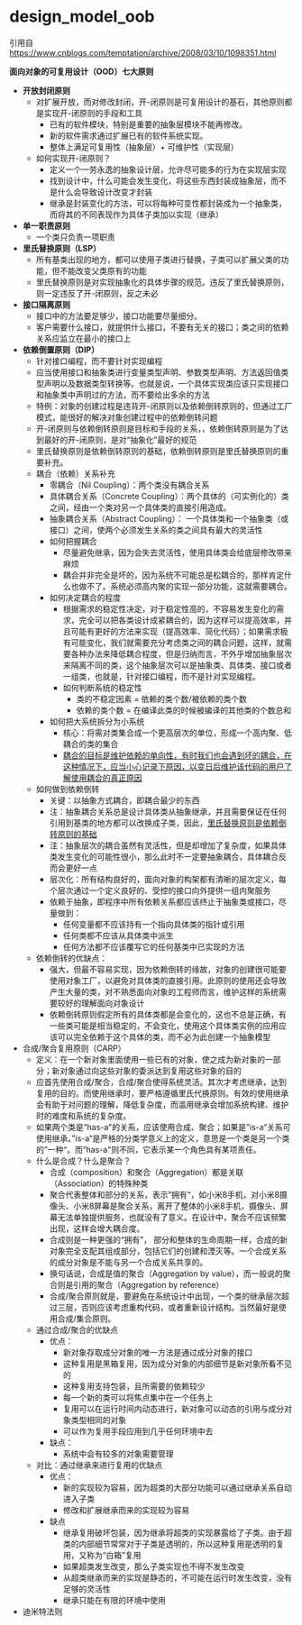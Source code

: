 # design_model_oob
引用自 https://www.cnblogs.com/temptation/archive/2008/03/10/1098351.html

**面向对象的可复用设计（OOD）七大原则**

* **开放封闭原则**
  * 对扩展开放，而对修改封闭，开-闭原则是可复用设计的基石，其他原则都是实现开-闭原则的手段和工具
    * 已有的软件模块，特别是重要的抽象层模块不能再修改。
    * 新的软件需求通过扩展已有的软件系统实现。
    * 整体上满足可复用性（抽象层）+ 可维护性（实现层）
  * 如何实现开-闭原则？
    * 定义一个一劳永逸的抽象设计层，允许尽可能多的行为在实现层实现
    * 找到设计中，什么可能会发生变化，将这些东西封装成抽象层，而不是什么会导致设计改变才封装
    * 继承是封装变化的方法，可以将每种可变性都封装成为一个抽象类，而将其的不同表现作为具体子类加以实现（继承）
* **单一职责原则**
  * 一个类只负责一项职责
* **里氏替换原则（LSP）**
  *  所有基类出现的地方，都可以使用子类进行替换，子类可以扩展父类的功能，但不能改变父类原有的功能
  * 里氏替换原则是对实现抽象化的具体步骤的规范。违反了里氏替换原则，则一定违反了开-闭原则，反之未必
* **接口隔离原则**
  * 接口中的方法要足够少，接口功能要尽量细分。
  * 客户需要什么接口，就提供什么接口，不要有无关的接口；类之间的依赖关系应监立在最小的接口上
* **依赖倒置原则（DIP）**
  * 针对接口编程，而不要针对实现编程
  * 应当使用接口和抽象类进行变量类型声明、参数类型声明、方法返回值类型声明以及数据类型转换等。也就是说，一个具体实现类应该只实现接口和抽象类中声明过的方法，而不要给出多余的方法
  * 特例：对象的创建过程是违背开-闭原则以及依赖倒转原则的，但通过工厂模式，能很好的解决对象创建过程中的依赖倒转问题
  * 开-闭原则与依赖倒转原则是目标和手段的关系，，依赖倒转原则是为了达到最好的开-闭原则，是对“抽象化”最好的规范
  * 里氏替换原则是依赖倒转原则的基础，依赖倒转原则是里氏替换原则的重要补充。
  * 耦合（依赖）关系补充
    * 零耦合（Nil Coupling）：两个类没有耦合关系
    * 具体耦合关系（Concrete Coupling）：两个具体的（可实例化的）类之间，经由一个类对另一个具体类的直接引用造成。
    * 抽象耦合关系（Abstract Coupling）： 一个具体类和一个抽象类（或接口）之间，使两个必须发生关系的类之间具有最大的灵活性
    * 如何把握耦合
      * 尽量避免继承，因为会失去灵活性，使用具体类会给底层修改带来麻烦
      * 耦合并非完全是坏的，因为系统不可能总是松耦合的，那样肯定什么也做不了。系统必须高内聚的实现一部分功能，这就需要耦合。
    * 如何决定耦合的程度
      * 根据需求的稳定性决定，对于稳定性高的，不容易发生变化的需求，完全可以把各类设计成紧耦合的，因为这样可以提高效率，并且可能有更好的方法来实现（提高效率、简化代码）；如果需求极有可能变化，我们就需要充分考虑类之间的耦合问题，这样，就需要各种办法来降低耦合程度，但是归纳而言，不外乎增加抽象层次来隔离不同的类，这个抽象层次可以是抽象类、具体类、接口或者一组类，也就是，针对接口编程，而不是针对实现编程。
      * 如何判断系统的稳定性
        * 类的不稳定因素 = 依赖的类个数/被依赖的类个数
        * 依赖的类个数 = 在编译此类的时候被编译的其他类的个数总和
    * 如何把大系统拆分为小系统
      * 核心：将需对类集合成一个更高层次的单位，形成一个高内聚、低耦合的类的集合
      * <u>耦合的目标是维护依赖的单向性，有时我们也会遇到坏的耦合，在这种情况下，应当小心记录下原因，以变日后维护该代码的用户了解使用耦合的真正原因</u>
  * 如何做到依赖倒转
    * 关键：以抽象方式耦合，即耦合最少的东西
    * 注：抽象耦合关系总是设计具体类从抽象继承，并且需要保证在任何引用到基类的地方都可以改换成子类，因此，<u>里氏替换原则是依赖倒转原则的基础</u>
    * 注：抽象层次的耦合虽然有灵活性，但是却增加了复杂度，如果具体类发生变化的可能性很小，那么此时不一定要抽象耦合，具体耦合反而会更好一点
    * 层次化：所有结构良好的，面向对象的构架都有清晰的层次定义，每个层次通过一个定义良好的、受控的接口向外提供一组内聚服务
    * 依赖于抽象，即程序中所有依赖关系都应该终止于抽象类或接口，尽量做到：
      * 任何变量都不应该持有一个指向具体类的指针或引用
      * 任何类都不应该从具体类中派生
      * 任何方法都不应该覆写它的任何基类中已实现的方法
  * 依赖倒转的优缺点：
    * 强大，但最不容易实现，因为依赖倒转的缘故，对象的创建很可能要使用对象工厂，以避免对具体类的直接引用。此原则的使用还会导致产生大量的类，对不熟悉面向对象的工程师而言，维护这样的系统需要较好的理解面向对象设计
    * 依赖倒转原则假定所有的具体类都是会变化的，这也不总是正确，有一些类可能是相当稳定的，不会变化，使用这个具体类实例的应用应该可以完全依赖于这个具体的类，而不必为此创建一个抽象模型
* 合成/聚合复用原则（CARP）
  * 定义：在一个新对象里面使用一些已有的对象，使之成为新对象的一部分；新对象通过向这些对象的委派达到复用这些对象的目的
  * 应首先使用合成/聚合，合成/聚合使得系统灵活。其次才考虑继承，达到复用的目的。而使用继承时，要严格遵循里氏代换原则。有效的使用继承会有助于对问题的理解，降低复杂度，而滥用继承会增加系统构建、维护时的难度和系统的复杂度。
  * 如果两个类是“has-a"的关系，应该使用合成、聚合；如果是”is-a“关系可使用继承。”is-a“是严格的分类学意义上的定义，意思是一个类是另一个类的”一种“。而”has-a"则不同，它表示某一个角色具有某项责任。
  * 什么是合成？什么是聚合？
    * 合成（composition）和聚合（Aggregation）都是关联（Association）的特殊种类
    * 聚合代表整体和部分的关系，表示”拥有“，如小米8手机，对小米8摄像头、小米8屏幕是聚合关系，离开了整体的小米8手机，摄像头、屏幕无法单独提供服务，也就没有了意义。在设计中，聚合不应该频繁出现，这样会增大耦合度。
    * 合成则是一种更强的“拥有”， 部分和整体的生命周期一样，合成的新对象完全支配其组成部分，包括它们的创建和湮灭等。一个合成关系的成分对象是不能与另一个合成关系共享的。
    * 换句话说，合成是值的聚合（Aggregation by value），而一般说的聚合则是引用的聚合（Aggregation by reference）
    * 合成/聚合原则就是，要避免在系统设计中出现，一个类的继承层次超过三层，否则应该考虑重构代码，或者重新设计结构。当然最好是使用合成/集合原则。
  * 通过合成/聚合的优缺点
    * 优点：
      * 新对象存取成分对象的唯一方法是通过成分对象的接口
      * 这种复用是黑箱复用，因为成分对象的内部细节是新对象所看不见的
      * 这种复用支持包装，且所需要的依赖较少
      * 每一个新的类可以将焦点集中在一个任务上
      * 复用可以在运行时间内动态进行，新对象可以动态的引用与成分对象类型相同的对象
      * 可以作为复用手段应用到几乎任何环境中去
    * 缺点：
      * 系统中会有较多的对象需要管理
  * 对比：通过继承来进行复用的优缺点
    * 优点：
      * 新的实现较为容易，因为超类的大部分功能可以通过继承关系自动进入子类
      * 修改和扩展继承而来的实现较为容易
    * 缺点
      * 继承复用破坏包装，因为继承将超类的实现暴露给了子类。由于超类的内部细节常常对于子类是透明的，所以这种复用是透明的复用，又称为“白箱”复用
      * 如果超类发生改变，那么子类实现也不得不发生改变
      * 从超类继承而来的实现是静态的，不可能在运行时发生改变，没有足够的灵活性
      * 继承只能在有限的环境中使用
* 迪米特法则
